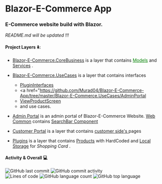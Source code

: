 # Blazor-E-Commerce App

### E-Commerce website build with Blazor. 
_*README.md will be updated !!!*_

#### Project Layers ⬇️: 

- <a href="https://github.com/Murad04/Blazor-E-Commerce-App/tree/master/Blazor-E-Commerce.CoreBusiness">Blazor-E-Commerce.CoreBusiness</a> is a layer that contains <a href="https://github.com/Murad04/Blazor-E-Commerce-App/tree/master/Blazor-E-Commerce.CoreBusiness/Models" style="color:green">Models</a> and <a href="https://github.com/Murad04/Blazor-E-Commerce-App/tree/master/Blazor-E-Commerce.CoreBusiness/Services" >Services</a> .

- <a href="https://github.com/Murad04/Blazor-E-Commerce-App/tree/master/Blazor-E-Commerce.UseCases">Blazor-E-Commerce.UseCases</a> is a layer that contains  interfaces 
  - <a href="https://github.com/Murad04/Blazor-E-Commerce-App/tree/master/Blazor-E-Commerce.UseCases/PluginInterfaces">PluginInterfaces</a> 
  - <a href="https://github.com/Murad04/Blazor-E-Commerce-App/tree/master/Blazor-E-Commerce.UseCases/AdminPortal
  - <a href="https://github.com/Murad04/Blazor-E-Commerce-App/tree/master/Blazor-E-Commerce.UseCases/ViewProductScreen">ViewProductScreen</a> 
  -  and use cases.
</li>


-  <a href="https://github.com/Murad04/Blazor-E-Commerce-App/tree/master/Blazor-E-Commerce.Web.AdminPortal">Admin Portal</a> is an admin portal of Blazor-E-Commerce Website.
  <a href="https://github.com/Murad04/Blazor-E-Commerce-App/tree/master/Blazor-E-Commerce.Web.Common">Web Common</a> contains <a href="https://github.com/Murad04/Blazor-E-Commerce-App/tree/master/Blazor-E-Commerce.Web.Common/Controls">SearchBar Component</a>

- <a href="https://github.com/Murad04/Blazor-E-Commerce-App/tree/master/Blazor-E-Commerce.Web.CustomerPortal">Customer Portal</a> is a layer that contains <a href="https://github.com/Murad04/Blazor-E-Commerce-App/tree/master/Blazor-E-Commerce.Web.CustomerPortal/Pages">customer side's </a> pages
</li>


- <a href="https://github.com/Murad04/Blazor-E-Commerce-App/tree/master/Plugins" >Plugins</a> is a layer that contains <a href="https://github.com/Murad04/Blazor-E-Commerce-App/blob/master/Plugins/Blazor_E_Commerce.DataStore.HardCoded/ProductRepository.cs">Products</a> with HardCoded and <a href="https://github.com/Murad04/Blazor-E-Commerce-App/tree/master/Plugins/Blazor_E_Commerce.ShoppingCard.LocalStorage">Local Storage</a> for _Shopping Card_ .


#### Activity & Overall 💻
<img alt="GitHub last commit" src="https://img.shields.io/github/last-commit/Murad04/Blazor-E-Commerce-App?style=for-the-badge&color=informational"> <img alt="GitHub commit activity" src="https://img.shields.io/github/commit-activity/w/Murad04/Blazor-E-Commerce-App?style=for-the-badge">
<br/>
<img alt="Lines of code" src="https://img.shields.io/tokei/lines/github/Murad04/Blazor-E-Commerce-App?style=for-the-badge"> <img alt="GitHub language count" src="https://img.shields.io/github/languages/count/Murad04/Blazor-E-Commerce-App?style=for-the-badge&color=red">  <img alt="GitHub top language" src="https://img.shields.io/github/languages/top/Murad04/Blazor-E-Commerce-App?style=for-the-badge&color=success">
